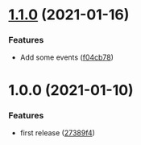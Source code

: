 # [1.1.0](https://github.com/goma-recorder/Midity/compare/v1.0.0...v1.1.0) (2021-01-16)


### Features

* Add some events ([f04cb78](https://github.com/goma-recorder/Midity/commit/f04cb7812a183e628ea248c7ef93aa9633de77ba))

# 1.0.0 (2021-01-10)


### Features

* first release ([27389f4](https://github.com/goma-recorder/Midity/commit/27389f4cf5d16b4d9375398c0f342c9312ca26be))
